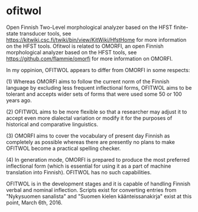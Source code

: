 # ofitwol
Open Finnish Two-Level morphological analyzer based on the HFST finite-state transducer tools, see https://kitwiki.csc.fi/twiki/bin/view/KitWiki/HfstHome for more information on the HFST tools. Ofitwol is related to OMORFI, an open Finnish morphological analyzer based on the HFST tools, see https://github.com/flammie/omorfi for more information on OMORFI.

In my oppinion, OFITWOL appears to differ from OMORFI in some respects:

(1) Whereas OMORFI aims to follow the current norm of the Finnish language by excluding less frequent inflectional forms, OFITWOL aims to be tolerant and accepts wider sets of forms that were used some 50 or 100 years ago.

(2) OFITWOL aims to be more flexible so that a researcher may adjust it to accept even more dialectal variation or modify it for the purposes of historical and comparative linguistics.

(3) OMORFI aims to cover the vocabulary of present day Finnish as completely as possible whereas there are presently no plans to make OFITWOL become a practical spelling checker.

(4) In generation mode, OMORFI is prepared to produce the most preferred inflectional form (which is essential for using it as a part of machine translation into Finnish). OFITWOL has no such capabilities.

OFITWOL is in the development stages and it is capable of handling Finnish verbal and nominal inflection. Scripts exist for converting entries from "Nykysuomen sanalista" and "Suomen kielen käänteissanakirja" exist at this point, March 6th, 2016.
